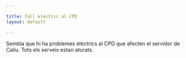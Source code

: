 ```yaml
---

title: Tall elèctric al CPD
layout: default

---
```


Sembla que hi ha problemes elèctrics al CPD que afecten el servidor de Caliu. Tots els serveis estan aturats.

